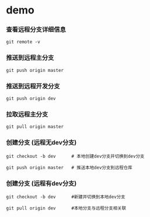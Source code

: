 # demo

### 查看远程分支详细信息
```git remote -v```

### 推送到远程主分支
```git push origin master```

### 推送到远程开发分支
```git push origin dev```

### 拉取远程主分支
```git pull origin master```

### 创建分支 (远程无dev分支)
```
git checkout -b dev      # 本地创建dev分支并切换到dev分支

git push origin master   # 推送本地dev分支到远程仓库
```
### 创建分支 (远程有dev分支)
```
git checkout -b dev      #新建并切换到本地dev分支

git pull origin dev      #本地分支与远程分支相关联
```



